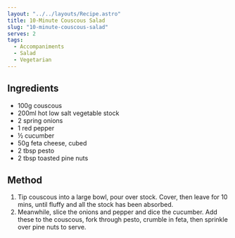 ```yaml
---
layout: "../../layouts/Recipe.astro"
title: 10-Minute Couscous Salad
slug: "10-minute-couscous-salad"
serves: 2
tags:
  - Accompaniments
  - Salad
  - Vegetarian
---
```


## Ingredients

- 100g couscous
- 200ml hot low salt vegetable stock
- 2 spring onions
- 1 red pepper
- ½ cucumber
- 50g feta cheese, cubed
- 2 tbsp pesto
- 2 tbsp toasted pine nuts

## Method

1. Tip couscous into a large bowl, pour over stock. Cover, then leave for 10 mins, until fluffy and all the stock has been absorbed.
1. Meanwhile, slice the onions and pepper and dice the cucumber. Add these to the couscous, fork through pesto, crumble in feta, then sprinkle over pine nuts to serve.